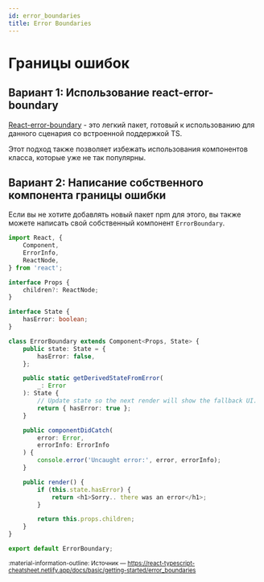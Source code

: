 ```yaml
---
id: error_boundaries
title: Error Boundaries
---
```


# Границы ошибок

## Вариант 1: Использование react-error-boundary

[React-error-boundary](https://github.com/bvaughn/react-error-boundary) - это легкий пакет, готовый к использованию для данного сценария со встроенной поддержкой TS.

Этот подход также позволяет избежать использования компонентов класса, которые уже не так популярны.

## Вариант 2: Написание собственного компонента границы ошибки

Если вы не хотите добавлять новый пакет npm для этого, вы также можете написать свой собственный компонент `ErrorBoundary`.

```ts
import React, {
    Component,
    ErrorInfo,
    ReactNode,
} from 'react';

interface Props {
    children?: ReactNode;
}

interface State {
    hasError: boolean;
}

class ErrorBoundary extends Component<Props, State> {
    public state: State = {
        hasError: false,
    };

    public static getDerivedStateFromError(
        _: Error
    ): State {
        // Update state so the next render will show the fallback UI.
        return { hasError: true };
    }

    public componentDidCatch(
        error: Error,
        errorInfo: ErrorInfo
    ) {
        console.error('Uncaught error:', error, errorInfo);
    }

    public render() {
        if (this.state.hasError) {
            return <h1>Sorry.. there was an error</h1>;
        }

        return this.props.children;
    }
}

export default ErrorBoundary;
```

<small>:material-information-outline: Источник &mdash; <https://react-typescript-cheatsheet.netlify.app/docs/basic/getting-started/error_boundaries></small>
